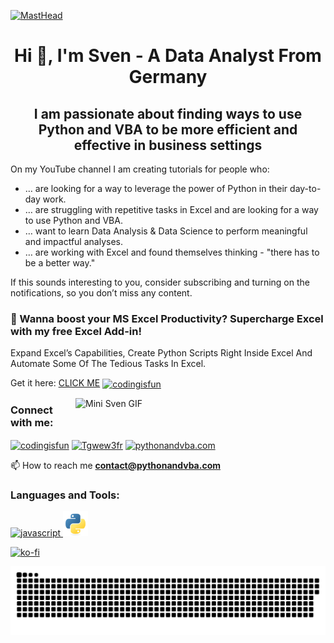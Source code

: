 [![MastHead](https://raw.githubusercontent.com/sven-bo/sven-bo/master/codingisfun_banner.png)](https://youtube.com/c/codingisfun)

<h1 align="center">Hi 👋, I'm Sven - A Data Analyst From Germany</h1>

<h2 align="center">I am passionate about finding ways to use Python and VBA to be more efficient and effective in business settings</h3>

On my YouTube channel I am creating tutorials for people who:
-	… are looking for a way to leverage the power of Python in their day-to-day work.
-	… are struggling with repetitive tasks in Excel and are looking for a way to use Python and VBA.
-	… want to learn Data Analysis & Data Science to perform meaningful and impactful analyses.
-	… are working with Excel and found themselves thinking - "there has to be a better way."

If this sounds interesting to you, consider subscribing and turning on the notifications, so you don’t miss any content.


<h3 align="left">🚀 Wanna boost your MS Excel Productivity? Supercharge Excel with my free Excel Add-in!</h3>
Expand Excel’s Capabilities, Create Python Scripts Right Inside Excel And Automate Some Of The Tedious Tasks In Excel.
<p align="left">Get it here:
<a href="https://www.pythonandvba.com/mytoolbelt" title="Go to https://www.pythonandvba.com/mytoolbelt" target="_blank">CLICK ME</a>
<a href="https://www.pythonandvba.com/mytoolbelt" target="_blank"><img align="center" src="https://www.pythonandvba.com/wp-content/uploads/2022/05/ToolBelt_v3.jpg" alt="codingisfun"/></a>
</p>

<picture>
  <source media="(prefers-color-scheme: dark)" srcset="https://raw.githubusercontent.com/sven-bo/sven-bo/master/mini-sven-darkmode.gif">
  <source media="(prefers-color-scheme: light)" srcset="https://raw.githubusercontent.com/sven-bo/sven-bo/master/mini-sven.gif">
  <img align="right" alt="Mini Sven GIF" width="400" src="https://raw.githubusercontent.com/sven-bo/sven-bo/master/mini-sven.gif">
</picture>

<h3 align="left">Connect with me:</h3>
<p align="left">
<a href="https://www.youtube.com/c/codingisfun" target="_blank"><img align="center" src="https://raw.githubusercontent.com/rahuldkjain/github-profile-readme-generator/master/src/images/icons/Social/youtube.svg" alt="codingisfun" height="30" width="40" /></a>
<a href="https://discord.gg/Tgwew3fr" target="_blank"><img align="center" src="https://raw.githubusercontent.com/rahuldkjain/github-profile-readme-generator/master/src/images/icons/Social/discord.svg" alt="Tgwew3fr" height="30" width="40" /></a>
<a href="https://pythonandvba.com" target="_blank"><img align="center" src="https://raw.githubusercontent.com/sven-bo/sven-bo/master/website.svg" alt="pythonandvba.com" height="30" width="40" /></a>
</p>

📫 How to reach me **contact@pythonandvba.com**

<h3 align="left">Languages and Tools:</h3>
<p align="left"> <a href="https://docs.microsoft.com/en-us/office/vba/api/overview/" target="_blank"> <img src="https://raw.githubusercontent.com/sven-bo/sven-bo/master/vba.png" alt="javascript" width="40" height="40"/> </a> <a href="https://www.python.org" target="_blank"> <img src="https://raw.githubusercontent.com/devicons/devicon/master/icons/python/python-original.svg" alt="python" width="40" height="40"/> </a> </p>

[![ko-fi](https://ko-fi.com/img/githubbutton_sm.svg)](https://ko-fi.com/X7X47Q0EG)

![Snake animation](https://github.com/Sven-Bo/Sven-Bo/blob/output/github-contribution-grid-snake.svg)
